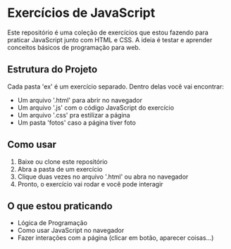 # Exercícios de JavaScript 

  Este repositório é uma coleção de exercícios que estou fazendo para praticar JavaScript junto com HTML e CSS. A ideia é testar e aprender conceitos básicos de programação para web.

## Estrutura do Projeto

  Cada pasta 'ex' é um exercício separado. Dentro delas você vai encontrar:

  - Um arquivo '.html' para abrir no navegador
  - Um arquivo '.js' com o código JavaScript do exercício
  - Um arquivo '.css' pra estilizar a página
  - Um pasta 'fotos' caso a página tiver foto

## Como usar

  1. Baixe ou clone este repositório
  2. Abra a pasta de um exercício 
  3. Clique duas vezes no arquivo '.html' ou abra no navegador
  4. Pronto, o exercício vai rodar e você pode interagir

## O que estou praticando

  - Lógica de Programação
  - Como usar JavaScript no navegador
  - Fazer interações com a página (clicar em botão, aparecer coisas...)
